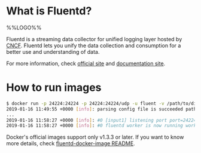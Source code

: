 # What is Fluentd?

%%LOGO%%

Fluentd is a streaming data collector for unified logging layer hosted by [CNCF](https://www.cncf.io/project-faq/fluentd/).
Fluentd lets you unify the data collection and consumption for a better use and understanding of data.

For more information, check [official site](https://www.fluentd.org/) and [documentation site](https://docs.fluentd.org/).

# How to run images

```bash
$ docker run -p 24224:24224 -p 24224:24224/udp -u fluent -v /path/to/dir:/fluentd/log %%IMAGE%%
2019-01-16 11:49:55 +0000 [info]: parsing config file is succeeded path="/fluentd/etc/fluent.conf"
...
2019-01-16 11:58:27 +0000 [info]: #0 [input1] listening port port=24224 bind="0.0.0.0"
2019-01-16 11:58:27 +0000 [info]: #0 fluentd worker is now running worker = 0
```

Docker's official images support only v1.3.3 or later.
If you want to know more details, check [fluentd-docker-image README](https://github.com/fluent/fluentd-docker-image/blob/master/README.md).
